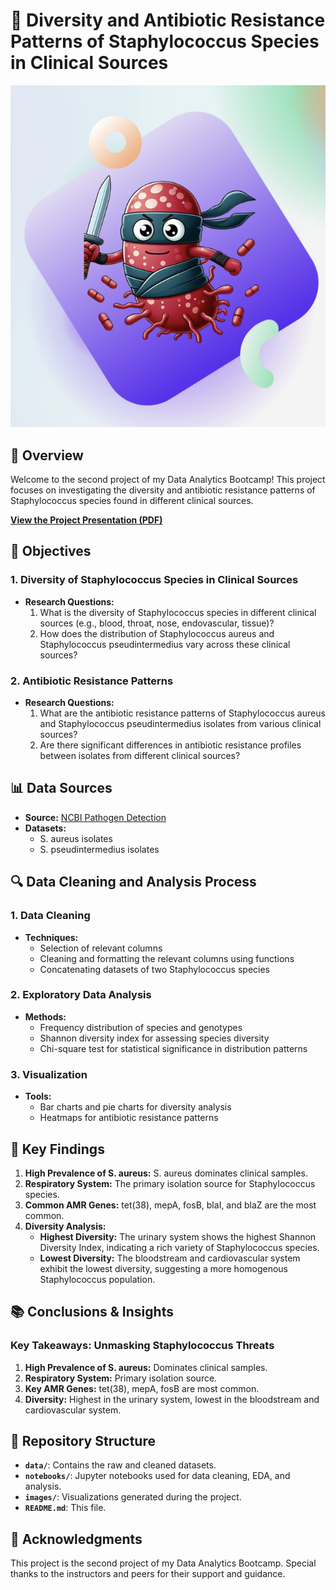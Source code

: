 # 🦠 Diversity and Antibiotic Resistance Patterns of Staphylococcus Species in Clinical Sources

![Staphylococcus](staphylococcus.png)

## 🌟 Overview

Welcome to the second project of my Data Analytics Bootcamp! This project focuses on investigating the diversity and antibiotic resistance patterns of Staphylococcus species found in different clinical sources.

[**View the Project Presentation (PDF)**](https://github.com/vlarroy/Staphylococcus/blob/master/Antibiotic%20resistance%20patterns%20in%20Staphylococcus%20isolates%20in%20clinical%20settings.pdf)

## 🎯 Objectives

### 1. Diversity of Staphylococcus Species in Clinical Sources
- **Research Questions:**
  1. What is the diversity of Staphylococcus species in different clinical sources (e.g., blood, throat, nose, endovascular, tissue)?
  2. How does the distribution of Staphylococcus aureus and Staphylococcus pseudintermedius vary across these clinical sources?

### 2. Antibiotic Resistance Patterns
- **Research Questions:**
  1. What are the antibiotic resistance patterns of Staphylococcus aureus and Staphylococcus pseudintermedius isolates from various clinical sources?
  2. Are there significant differences in antibiotic resistance profiles between isolates from different clinical sources?

## 📊 Data Sources

- **Source:** [NCBI Pathogen Detection](https://www.ncbi.nlm.nih.gov/pathogens/)
- **Datasets:**
  - S. aureus isolates
  - S. pseudintermedius isolates

## 🔍 Data Cleaning and Analysis Process

### 1. Data Cleaning
- **Techniques:**
  - Selection of relevant columns
  - Cleaning and formatting the relevant columns using functions
  - Concatenating datasets of two Staphylococcus species

### 2. Exploratory Data Analysis
- **Methods:**
  - Frequency distribution of species and genotypes
  - Shannon diversity index for assessing species diversity
  - Chi-square test for statistical significance in distribution patterns

### 3. Visualization
- **Tools:**
  - Bar charts and pie charts for diversity analysis
  - Heatmaps for antibiotic resistance patterns

## 🔑 Key Findings

1. **High Prevalence of S. aureus:** S. aureus dominates clinical samples.
2. **Respiratory System:** The primary isolation source for Staphylococcus species.
3. **Common AMR Genes:** tet(38), mepA, fosB, blaI, and blaZ are the most common.
4. **Diversity Analysis:**
   - **Highest Diversity:** The urinary system shows the highest Shannon Diversity Index, indicating a rich variety of Staphylococcus species.
   - **Lowest Diversity:** The bloodstream and cardiovascular system exhibit the lowest diversity, suggesting a more homogenous Staphylococcus population.

## 📚 Conclusions & Insights

### Key Takeaways: Unmasking Staphylococcus Threats

1. **High Prevalence of S. aureus:** Dominates clinical samples.
2. **Respiratory System:** Primary isolation source.
3. **Key AMR Genes:** tet(38), mepA, fosB are most common.
4. **Diversity:** Highest in the urinary system, lowest in the bloodstream and cardiovascular system.

## 📁 Repository Structure

- **`data/`**: Contains the raw and cleaned datasets.
- **`notebooks/`**: Jupyter notebooks used for data cleaning, EDA, and analysis.
- **`images/`**: Visualizations generated during the project.
- **`README.md`**: This file.

## 🙏 Acknowledgments

This project is the second project of my Data Analytics Bootcamp. Special thanks to the instructors and peers for their support and guidance.

